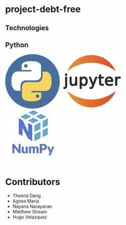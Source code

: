 # project-debt-free

## Technologies

## Python 
![Python Logo](python.png) ![JupyterLab Logo](jupyterlab.png) ![Numpy Logo](Numpy.png)

# Contributors

- Theena Dang
- Agnes Maria
- Nayana Narayanan
- Matthew Stream
- Hugo Velazquez
